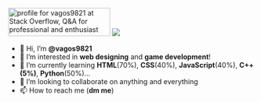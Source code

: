 <a href="https://stackoverflow.com/users/9738354/vagos9821"><img src="https://stackoverflow.com/users/flair/9738354.png?theme=dark" width="208" height="58" alt="profile for vagos9821 at Stack Overflow, Q&amp;A for professional and enthusiast programmers" title="profile for vagos9821 at Stack Overflow, Q&amp;A for professional and enthusiast programmers"></a>
<img src=https://www.codewars.com/users/vagos9821/badges/large>

- 👋 Hi, I’m <b>@vagos9821</b>
- 👀 I’m interested in <b>web designing</b> and <b>game development</b>!
- 🌱 I’m currently learning <b>HTML</b>(70%), <b>CSS</b>(40%), <b>JavaScript</b>(40%), <b>C++(5%)</b>, <b>Python</b>(50%)...
- 💞️ I’m looking to collaborate on anything and everything
- 📫 How to reach me (<b>dm me</b>)

<!---
vagos9821/vagos9821 is a ✨ special ✨ repository because its `README.md` (this file) appears on your GitHub profile.
You can click the Preview link to take a look at your changes.
--->
